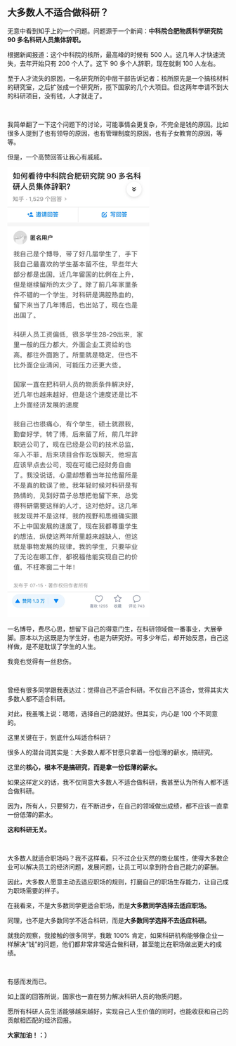 ## 大多数人不适合做科研？

无意中看到知乎上的一个问题。问题源于一个新闻：**中科院合肥物质科学研究院 90 多名科研人员集体辞职。**

根据新闻报道：这个中科院的核所，最高峰的时候有 500 人。这几年人才快速流失，去年开始只有 200 个人了。这下 90 多个人辞职，现在就剩 100 人左右。

至于人才流失的原因，一名研究所的中层干部告诉记者：核所原先是一个搞核材料的研究室，之后扩张成一个研究所，揽下国家的几个大项目。但这两年申请不到大的科研项目，没有钱，人才就走了。

<br/>

我简单翻了一下这个问题下的讨论，可能事情会更复杂，不完全是钱的原因。比如很多人提到了也有领导的原因，也有管理制度的原因，也有子女教育的原因，等等。

但是，一个高赞回答让我心有戚戚。

![zhihu](zhihu.png)

一名博导，费尽心思，想留下自己的得意门生，在科研领域做一番事业，大展拳脚。原本以为这既是为学生好，也是为研究好。可多少年后，却开始反思，自己这样做，是不是耽误了学生的人生。

我竟也觉得有一丝悲伤。

<br/>

曾经有很多同学跟我表达过：觉得自己不适合科研。不仅自己不适合，觉得其实大多数人都不适合科研。

对此，我虽嘴上说：嗯嗯，选择自己的路就好。但其实，内心是 100 个不同意的。

这里关键在于，到底什么叫适合科研？

很多人的潜台词其实是：大多数人都不甘愿只拿着一份低薄的薪水，搞研究。

这里的**核心，根本不是搞研究，而是拿一份低薄的薪水。**

如果这样定义的话，我不仅同意大多数人不适合做科研，我甚至认为所有人都不适合做科研。

因为，所有人，只要努力，在不断进步，在自己的领域做出成绩，都不应该一直拿一份低薄的薪水。

**这和科研无关。**

<br/>

大多数人就适合职场吗？我不这样看。只不过企业天然的商业属性，使得大多数企业可以解决员工的经济问题，发展问题，让员工可以拿到符合自己能力的薪酬。

因此，大多数人愿意主动去适应职场的规则，打磨自己的职场生存能力，让自己成为职场需要的样子。

在我看来，不是大多数同学更适合职场，而是**大多数同学选择去适应职场。**

同理，也不是大多数同学不适合科研，而是**大多数同学选择不去适应科研。**

就我的观察，我接触的很多同学，我敢 100% 肯定，如果科研机构能够像企业一样解决“钱”的问题，他们都非常非常适合做科研，甚至能比在职场做出更大的成绩。

<br/>

有感而发而已。

如上面的回答所说，国家也一直在努力解决科研人员的物质问题。

愿所有科研人员生活能够越来越好，实现自己人生价值的同时，也能收获和自己的贡献相匹配的经济回报。

**大家加油！：）**